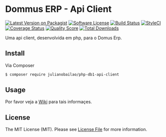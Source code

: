 # Dommus ERP - Api Client

[![Latest Version on Packagist][ico-version]][link-packagist]
[![Software License][ico-license]](LICENSE.md)
[![Build Status][ico-travis]][link-travis]
[![StyleCI][ico-styleci]][link-styleci]
[![Coverage Status][ico-scrutinizer]][link-scrutinizer]
[![Quality Score][ico-code-quality]][link-code-quality]
[![Total Downloads][ico-downloads]][link-downloads]

[ico-version]: https://img.shields.io/packagist/v/julianobailao/php-db1-api-client.svg?style=flat-square
[ico-license]: https://img.shields.io/badge/license-MIT-brightgreen.svg?style=flat-square
[ico-travis]: https://img.shields.io/travis/julianobailao/php-db1-api-client/master.svg?style=flat-square
[ico-scrutinizer]:https://img.shields.io/scrutinizer/coverage/g/julianobailao/php-db1-api-client.svg?style=flat-square
[ico-code-quality]:https://img.shields.io/scrutinizer/g/julianobailao/php-db1-api-client.svg?style=flat-square
[ico-downloads]: https://img.shields.io/packagist/dt/julianobailao/php-db1-api-client.svg?style=flat-square
[ico-styleci]: https://styleci.io/repos/76376554/shield

[link-packagist]: https://packagist.org/packages/julianobailao/php-db1-api-client
[link-travis]: https://travis-ci.org/julianobailao/php-db1-api-client
[link-scrutinizer]: https://scrutinizer-ci.com/g/julianobailao/php-db1-api-client/?branch=master
[link-code-quality]: https://scrutinizer-ci.com/g/julianobailao/php-db1-api-client/?branch=master
[link-downloads]: https://packagist.org/packages/julianobailao/php-db1-api-client
[link-styleci]: https://styleci.io/repos/76376554

Uma api client, desenvolvida em php, para o Domus Erp.

## Install

Via Composer

```bash
$ composer require julianobailao/php-db1-api-client
```

## Usage
Por favor veja a [Wiki](https://github.com/julianobailao/php-db1-api-client/wiki/) para tais informaçes.
## License

The MIT License (MIT). Please see [License File](LICENSE.md) for more information.

